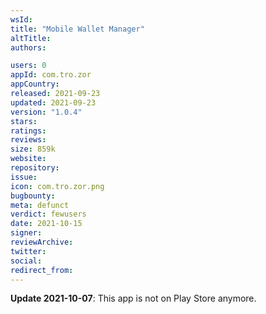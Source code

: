```yaml
---
wsId: 
title: "Mobile Wallet Manager"
altTitle: 
authors:

users: 0
appId: com.tro.zor
appCountry: 
released: 2021-09-23
updated: 2021-09-23
version: "1.0.4"
stars: 
ratings: 
reviews: 
size: 859k
website: 
repository: 
issue: 
icon: com.tro.zor.png
bugbounty: 
meta: defunct
verdict: fewusers
date: 2021-10-15
signer: 
reviewArchive:
twitter: 
social:
redirect_from:
---
```


**Update 2021-10-07**: This app is not on Play Store anymore.
